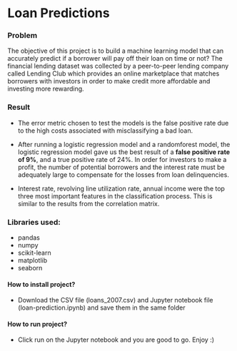 # Loan Predictions
### Problem
The objective of this project is to build a machine learning model that can accurately predict if a borrower will pay off their loan on time or not? The financial lending dataset was collected by a peer-to-peer lending company called Lending Club which provides an online  marketplace that matches borrowers with investors in order to make credit more affordable and investing more rewarding.

### Result
- The error metric chosen to test the models is the false positive rate due to the high costs associated with misclassifying a bad loan.

- After running a logistic regression model and a randomforest model, the logistic regression model gave us the best result of a **false positive rate of 9%**, and a true positive rate of 24%. In order for investors to make a profit, the number of potential borrowers and the interest rate must be adequately large to compensate for the losses from loan delinquencies.  

- Interest rate, revolving line utilization rate, annual income were the top three most important features in the classification process. This is similar to the results from the correlation matrix.

### Libraries used:
- pandas
- numpy
- scikit-learn
- matplotlib
- seaborn

#### How to install project?
- Download the CSV file (loans_2007.csv) and Jupyter notebook file (loan-prediction.ipynb) and save them in the same folder

#### How to run project?
- Click run on the Jupyter notebook and you are good to go. Enjoy :)
